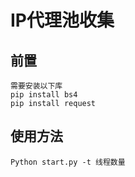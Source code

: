 # IP代理池收集

## 前置

```
需要安装以下库
pip install bs4
pip install request

```

## 使用方法

```
Python start.py -t 线程数量
```

